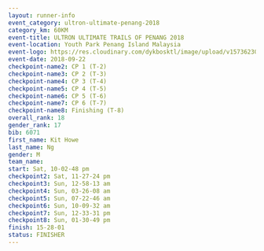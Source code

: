 ```yaml
---
layout: runner-info 
event_category: ultron-ultimate-penang-2018 
category_km: 60KM 
event-title: ULTRON ULTIMATE TRAILS OF PENANG 2018 
event-location: Youth Park Penang Island Malaysia 
event-logo: https://res.cloudinary.com/dykbosktl/image/upload/v1573623002/Logo/ULTRO_2018_LOGO_btp5xw.jpg 
event-date: 2018-09-22 
checkpoint-name2: CP 1 (T-2) 
checkpoint-name3: CP 2 (T-3) 
checkpoint-name4: CP 3 (T-4) 
checkpoint-name5: CP 4 (T-5) 
checkpoint-name6: CP 5 (T-6) 
checkpoint-name7: CP 6 (T-7) 
checkpoint-name8: Finishing (T-8) 
overall_rank: 18
gender_rank: 17
bib: 6071
first_name: Kit Howe
last_name: Ng
gender: M
team_name: 
start: Sat, 10-02-48 pm
checkpoint2: Sat, 11-27-24 pm
checkpoint3: Sun, 12-58-13 am
checkpoint4: Sun, 03-26-08 am
checkpoint5: Sun, 07-22-46 am
checkpoint6: Sun, 10-09-32 am
checkpoint7: Sun, 12-33-31 pm
checkpoint8: Sun, 01-30-49 pm
finish: 15-28-01
status: FINISHER
---
```

